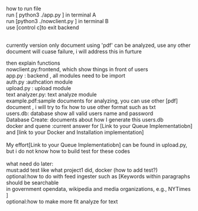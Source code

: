 how to run file <br>
run [ python3 ./app.py ] in terminal A <br>
run [python3 ./nowclient.py ] in terminal B <br>
use [control c]to exit backend<br><br>

currently version only document using 'pdf' can be analyzed, use any other document will cuase failure, i will address this in furture<br>

then explain functions <br>
nowclient.py:frontend, which show things in front of users <br>
app.py : backend , all modules need to be import<br>
auth.py :authcation module<br>
upload.py : upload module<br>
text analyzer.py: text analyze module<br>
example.pdf:sample documents for analyzing, you can use other [pdf] document , i will try to fix how to use other format such as txt<br>
users.db: database show all valid users name and password <br>
Database Create: documents about how I generate this users.db<br>
docker and quene :current answer for [Link to your Queue Implementatiobn] and [link to your Docker and Installation implementation]<br><br>
My effort[Link to your Queue Implementatiobn] can be found in upload.py, but i do not know how to build test for these codes<br><br>
what need do later:<br>
must:add test like what project1 did, docker (how to add test?)<br>
optional:how to do with feed ingester such as [Keywords within paragraphs should be searchable<br>
in government opendata, wikipedia and media organizations, e.g., NYTimes ]<br>
optional:how to make more fit analyze for text<br>


